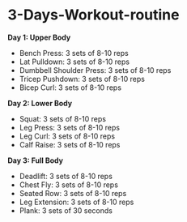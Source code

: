 # 3-Days-Workout-routine

**Day 1: Upper Body**
- Bench Press: 3 sets of 8-10 reps
- Lat Pulldown: 3 sets of 8-10 reps
- Dumbbell Shoulder Press: 3 sets of 8-10 reps
- Tricep Pushdown: 3 sets of 8-10 reps
- Bicep Curl: 3 sets of 8-10 reps

**Day 2: Lower Body**
- Squat: 3 sets of 8-10 reps
- Leg Press: 3 sets of 8-10 reps
- Leg Curl: 3 sets of 8-10 reps
- Calf Raise: 3 sets of 8-10 reps

**Day 3: Full Body**
- Deadlift: 3 sets of 8-10 reps
- Chest Fly: 3 sets of 8-10 reps
- Seated Row: 3 sets of 8-10 reps
- Leg Extension: 3 sets of 8-10 reps
- Plank: 3 sets of 30 seconds
